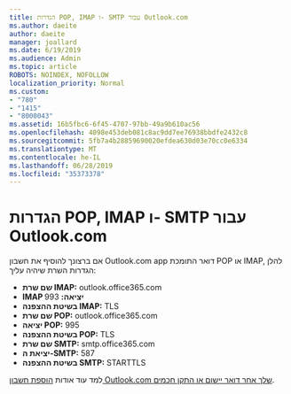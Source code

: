 ```yaml
---
title: הגדרות POP, IMAP ו- SMTP עבור Outlook.com
ms.author: daeite
author: daeite
manager: joallard
ms.date: 6/19/2019
ms.audience: Admin
ms.topic: article
ROBOTS: NOINDEX, NOFOLLOW
localization_priority: Normal
ms.custom:
- "780"
- "1415"
- "8000043"
ms.assetid: 16b5fbc6-6f45-4707-97bb-49a9b610ac56
ms.openlocfilehash: 4098e453deb081c8ac9dd7ee76938bbdfe2432c8
ms.sourcegitcommit: 5fb7a4b28859690020efdea630d03e70cc0e6334
ms.translationtype: MT
ms.contentlocale: he-IL
ms.lasthandoff: 06/28/2019
ms.locfileid: "35373378"
---
```

# <a name="pop-imap-and-smtp-settings-for-outlookcom"></a>הגדרות POP, IMAP ו- SMTP עבור Outlook.com

אם ברצונך להוסיף את חשבון Outlook.com app דואר התומכת POP או IMAP, להלן הגדרות השרת שיהיה עליך:
  
- **שם שרת IMAP:** outlook.office365.com
- **IMAP יציאה:** 993
- **בשיטת ההצפנה IMAP:** TLS
- **שם שרת POP:** outlook.office365.com  
- **יציאה POP:** 995  
- **בשיטת ההצפנה POP:** TLS  
- **שם שרת SMTP:** smtp.office365.com
- **יציאת ה-SMTP:** 587
- **בשיטת ההצפנה SMTP:** STARTTLS

למד עוד אודות [הוספת חשבון Outlook.com שלך אחר דואר יישום או התקן חכמים](https://support.office.com/article/73f3b178-0009-41ae-aab1-87b80fa94970).